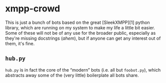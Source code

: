 xmpp-crowd
==========

This is just a bunch of bots based on the great [SleekXMPP][1] python library,
which are running on my system to make my life a little bit easier. Some of
these will not be of any use for the broader public, especially as they're
missing docstrings (*ahem*), but if anyone can get any interest out of them,
it's fine.

`hub.py`
--------

`hub.py` is in fact the core of the “modern” bots (i.e. all but `foobot.py`),
which abstracts away some of the (very little) boilerplate all bots share.
